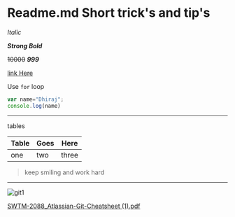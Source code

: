 # Readme.md Short trick's and tip's

_Italic_

***Strong Bold***

~~10000~~  ***999***

[link Here](https://linktr.ee/Dhiraj.Sahani "ALL SOCIAL LINK")

Use ` for ` loop

```javascript
var name="Dhiraj";
console.log(name)
```

---
tables

|Table|Goes|Here|
|--- |--- |--- |
|one|two|three|

>keep smiling and work hard

***




![git1](https://user-images.githubusercontent.com/65718960/83322778-54d9f200-a20f-11ea-83f7-cd984d4c8b89.png "FOR GIT COMMANDS")




[SWTM-2088_Atlassian-Git-Cheatsheet (1).pdf](https://github.com/unique-rj4u/Git-Commands/files/4705278/SWTM-2088_Atlassian-Git-Cheatsheet.1.pdf)



